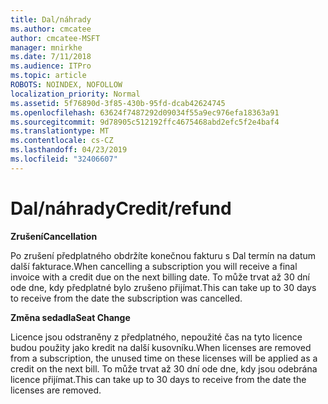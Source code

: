 ```yaml
---
title: Dal/náhrady
ms.author: cmcatee
author: cmcatee-MSFT
manager: mnirkhe
ms.date: 7/11/2018
ms.audience: ITPro
ms.topic: article
ROBOTS: NOINDEX, NOFOLLOW
localization_priority: Normal
ms.assetid: 5f76890d-3f85-430b-95fd-dcab42624745
ms.openlocfilehash: 63624f7487292d09034f55a9ec976efa18363a91
ms.sourcegitcommit: 9d78905c512192ffc4675468abd2efc5f2e4baf4
ms.translationtype: MT
ms.contentlocale: cs-CZ
ms.lasthandoff: 04/23/2019
ms.locfileid: "32406607"
---
```

# <a name="creditrefund"></a><span data-ttu-id="4b285-102">Dal/náhrady</span><span class="sxs-lookup"><span data-stu-id="4b285-102">Credit/refund</span></span>

 <span data-ttu-id="4b285-103">**Zrušení**</span><span class="sxs-lookup"><span data-stu-id="4b285-103">**Cancellation**</span></span>
  
<span data-ttu-id="4b285-104">Po zrušení předplatného obdržíte konečnou fakturu s Dal termín na datum další fakturace.</span><span class="sxs-lookup"><span data-stu-id="4b285-104">When cancelling a subscription you will receive a final invoice with a credit due on the next billing date.</span></span> <span data-ttu-id="4b285-105">To může trvat až 30 dní ode dne, kdy předplatné bylo zrušeno přijímat.</span><span class="sxs-lookup"><span data-stu-id="4b285-105">This can take up to 30 days to receive from the date the subscription was cancelled.</span></span>
  
 <span data-ttu-id="4b285-106">**Změna sedadla**</span><span class="sxs-lookup"><span data-stu-id="4b285-106">**Seat Change**</span></span>
  
<span data-ttu-id="4b285-107">Licence jsou odstraněny z předplatného, nepoužité čas na tyto licence budou použity jako kredit na další kusovníku.</span><span class="sxs-lookup"><span data-stu-id="4b285-107">When licenses are removed from a subscription, the unused time on these licenses will be applied as a credit on the next bill.</span></span> <span data-ttu-id="4b285-108">To může trvat až 30 dní ode dne, kdy jsou odebrána licence přijímat.</span><span class="sxs-lookup"><span data-stu-id="4b285-108">This can take up to 30 days to receive from the date the licenses are removed.</span></span>
  

